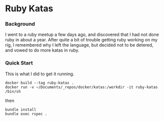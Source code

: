 # Ruby Katas

### Background

I went to a ruby meetup a few days ago, and discovered that I had not done ruby in about a year.  After quite a bit of trouble getting ruby working on my rig, I remembered why I left the language, but decided not to be detered, and vowed to do more katas in ruby.

### Quick Start

This is what I did to get it running.

```
docker build --tag ruby-katas .
docker run -v ~/Documents/_repos/docker/katas:/workdir -it ruby-katas /bin/sh
```

then

```
bundle install
bundle exec rspec .
```